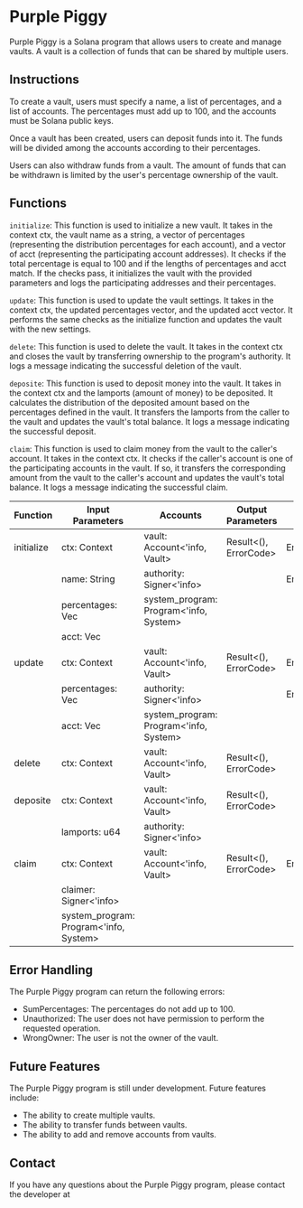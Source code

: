 

# Purple Piggy
Purple Piggy is a Solana program that allows users to create and manage vaults. A vault is a collection of funds that can be shared by multiple users.

## Instructions
To create a vault, users must specify a name, a list of percentages, and a list of accounts. The percentages must add up to 100, and the accounts must be Solana public keys.

Once a vault has been created, users can deposit funds into it. The funds will be divided among the accounts according to their percentages.

Users can also withdraw funds from a vault. The amount of funds that can be withdrawn is limited by the user's percentage ownership of the vault.

## Functions

```initialize```: This function is used to initialize a new vault. It takes in the context ctx, the vault name as a string, a vector of percentages (representing the distribution percentages for each account), and a vector of acct (representing the participating account addresses). It checks if the total percentage is equal to 100 and if the lengths of percentages and acct match. If the checks pass, it initializes the vault with the provided parameters and logs the participating addresses and their percentages.

```update```: This function is used to update the vault settings. It takes in the context ctx, the updated percentages vector, and the updated acct vector. It performs the same checks as the initialize function and updates the vault with the new settings.

```delete```: This function is used to delete the vault. It takes in the context ctx and closes the vault by transferring ownership to the program's authority. It logs a message indicating the successful deletion of the vault.

```deposite```: This function is used to deposit money into the vault. It takes in the context ctx and the lamports (amount of money) to be deposited. It calculates the distribution of the deposited amount based on the percentages defined in the vault. It transfers the lamports from the caller to the vault and updates the vault's total balance. It logs a message indicating the successful deposit.

```claim```: This function is used to claim money from the vault to the caller's account. It takes in the context ctx. It checks if the caller's account is one of the participating accounts in the vault. If so, it transfers the corresponding amount from the vault to the caller's account and updates the vault's total balance. It logs a message indicating the successful claim.

| Function    | Input Parameters                          | Accounts                                | Output Parameters              | Error Handling                |
|-------------|-------------------------------------------|-----------------------------------------|--------------------------------|-------------------------------|
| initialize  | ctx: Context<CreateVault>                  | vault: Account<'info, Vault>             | Result<(), ErrorCode>         | ErrorCode::Unauthorized      |
|             | name: String                              | authority: Signer<'info>                 |                                | ErrorCode::SumPercentages    |
|             | percentages: Vec<u64>                     | system_program: Program<'info, System>   |                                |                               |
|             | acct: Vec<Pubkey>                         |                                         |                                |                               |
| update      | ctx: Context<UpdateVault>                  | vault: Account<'info, Vault>             | Result<(), ErrorCode>         | ErrorCode::Unauthorized      |
|             | percentages: Vec<u64>                     | authority: Signer<'info>                 |                                | ErrorCode::SumPercentages    |
|             | acct: Vec<Pubkey>                         | system_program: Program<'info, System>   |                                |                               |
| delete      | ctx: Context<UpdateVault>                  | vault: Account<'info, Vault>             | Result<(), ErrorCode>         |                               |
| deposite    | ctx: Context<Deposite>                     | vault: Account<'info, Vault>             | Result<(), ErrorCode>         |                               |
|             | lamports: u64                              | authority: Signer<'info>                 |                                |                               |
| claim       | ctx: Context<ClaimVault>                   | vault: Account<'info, Vault>             | Result<(), ErrorCode>         | ErrorCode::Unauthorized      |
|                                                        | claimer: Signer<'info>                   |                                |                               |
|                                                        | system_program: Program<'info, System>   |                                |                               |


## Error Handling
The Purple Piggy program can return the following errors:

- SumPercentages: The percentages do not add up to 100.
- Unauthorized: The user does not have permission to perform the requested operation.
- WrongOwner: The user is not the owner of the vault.



## Future Features
The Purple Piggy program is still under development. Future features include:

- The ability to create multiple vaults.
- The ability to transfer funds between vaults.
- The ability to add and remove accounts from vaults.
## Contact
If you have any questions about the Purple Piggy program, please contact the developer at